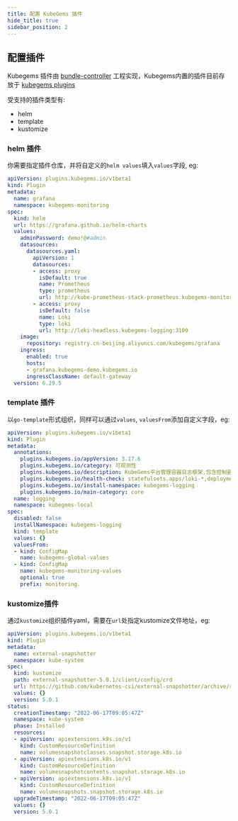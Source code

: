 ```yaml
---
title: 配置 KubeGems 插件
hide_title: true
sidebar_position: 2
---
```


## 配置插件

Kubegems 插件由 [bundle-controller](https://github.com/kubegems/bundle-controller) 工程实现，Kubegems内置的插件目前存放于 [kubegems plugins](https://github.com/kubegems/kubegems/tree/main/deploy/plugins)

受支持的插件类型有:
- helm
- template
- kustomize

### helm 插件

你需要指定插件仓库，并将自定义的`helm values`填入`values`字段, eg:
```yaml
apiVersion: plugins.kubegems.io/v1beta1
kind: Plugin
metadata:
  name: grafana
  namespace: kubegems-monitoring
spec:
  kind: helm
  url: https://grafana.github.io/helm-charts
  values:
    adminPassword: demo!@#admin
    datasources:
      datasources.yaml:
        apiVersion: 1
        datasources:
        - access: proxy
          isDefault: true
          name: Prometheus
          type: prometheus
          url: http://kube-prometheus-stack-prometheus.kubegems-monitoring:9090
        - access: proxy
          isDefault: false
          name: Loki
          type: loki
          url: http://loki-headless.kubegems-logging:3100
    image:
      repository: registry.cn-beijing.aliyuncs.com/kubegems/grafana
    ingress:
      enabled: true
      hosts:
      - grafana.kubegems-demo.kubegems.io
      ingressClassName: default-gateway
  version: 6.29.5
```

### template 插件

以`go-template`形式组织，同样可以通过`values`, `valuesFrom`添加自定义字段，eg:
```yaml
apiVersion: plugins.kubegems.io/v1beta1
kind: Plugin
metadata:
  annotations:
    plugins.kubegems.io/appVersion: 3.17.6
    plugins.kubegems.io/category: 可观测性
    plugins.kubegems.io/description: KubeGems平台管理容器日志框架,包含控制器、Loki Stack等服务
    plugins.kubegems.io/health-check: statefulsets.apps/loki-*,deployments.apps/logging-*
    plugins.kubegems.io/install-namespace: kubegems-logging
    plugins.kubegems.io/main-category: core
  name: logging
  namespace: kubegems-local
spec:
  disabled: false
  installNamespace: kubegems-logging
  kind: template
  values: {}
  valuesFrom:
  - kind: ConfigMap
    name: kubegems-global-values
  - kind: ConfigMap
    name: kubegems-monitoring-values
    optional: true
    prefix: monitoring.
```    

### kustomize插件
通过`kustomize`组织插件yaml，需要在`url`处指定kustomize文件地址，eg:
```yaml
apiVersion: plugins.kubegems.io/v1beta1
kind: Plugin
metadata:
  name: external-snapshotter
  namespace: kube-system
spec:
  kind: kustomize
  path: external-snapshotter-5.0.1/client/config/crd
  url: https://github.com/kubernetes-csi/external-snapshotter/archive/refs/tags/v5.0.1.tar.gz
  values: {}
  version: 5.0.1
status:
  creationTimestamp: "2022-06-17T09:05:47Z"
  namespace: kube-system
  phase: Installed
  resources:
  - apiVersion: apiextensions.k8s.io/v1
    kind: CustomResourceDefinition
    name: volumesnapshotclasses.snapshot.storage.k8s.io
  - apiVersion: apiextensions.k8s.io/v1
    kind: CustomResourceDefinition
    name: volumesnapshotcontents.snapshot.storage.k8s.io
  - apiVersion: apiextensions.k8s.io/v1
    kind: CustomResourceDefinition
    name: volumesnapshots.snapshot.storage.k8s.io
  upgradeTimestamp: "2022-06-17T09:05:47Z"
  values: {}
  version: 5.0.1
```  